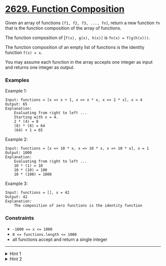 #  [2629. Function Composition](https://leetcode.com/problems/function-composition)

Given an array of functions `[f1, f2, f3, ..., fn]`, return a new function `fn` that is the function composition of the array of functions.

The function composition of [`f(x), g(x), h(x)]` is `fn(x) = f(g(h(x)))`.

The function composition of an empty list of functions is the identity function `f(x) = x`.

You may assume each function in the array accepts one integer as input and returns one integer as output.


### Examples
Example 1:
```
Input: functions = [x => x + 1, x => x * x, x => 2 * x], x = 4
Output: 65
Explanation:
    Evaluating from right to left ...
    Starting with x = 4.
    2 * (4) = 8
    (8) * (8) = 64
    (64) + 1 = 65
```
Example 2:
```
Input: functions = [x => 10 * x, x => 10 * x, x => 10 * x], x = 1
Output: 1000
Explanation:
    Evaluating from right to left ...
    10 * (1) = 10
    10 * (10) = 100
    10 * (100) = 1000
```
Example 3:
```
Input: functions = [], x = 42
Output: 42
Explanation:
    The composition of zero functions is the identity function
```

### Constraints
+ `-1000 <= x <= 1000`
+ `0 <= functions.length <= 1000`
+ all functions accept and return a single integer

---

<details>
  <summary>Hint 1</summary>

  * Start by returning a function that takes in a number and returns a number.
</details>

<details>
  <summary>Hint 2</summary>

  * Call each of the functions in the correct order. Each time passing the output of the previous function into the next function.
</details>